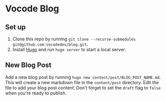 # Vocode Blog

## Set up

1. Clone this repo by running `git clone --recurse-submodules git@github.com:vocodedev/blog.git`.
2. Install [Hugo](https://gohugo.io/installation/) and run `hugo server` to start a local server.

## New Blog Post

Add a new blog post by running `hugo new content/post/BLOG_POST_NAME.md`. This will create a new markdown file in the `content/post` directory. Edit the file to add your blog post content. Don't forget to set the `draft` flag to `false` when you're ready to publish.
